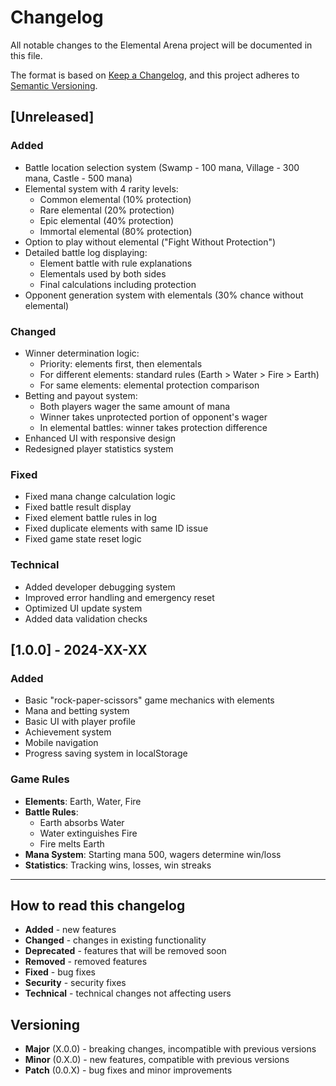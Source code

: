 # Changelog

All notable changes to the Elemental Arena project will be documented in this file.

The format is based on [Keep a Changelog](https://keepachangelog.com/en/1.0.0/),
and this project adheres to [Semantic Versioning](https://semver.org/spec/v2.0.0.html).

## [Unreleased]

### Added

- Battle location selection system (Swamp - 100 mana, Village - 300 mana, Castle - 500 mana)
- Elemental system with 4 rarity levels:
  - Common elemental (10% protection)
  - Rare elemental (20% protection)
  - Epic elemental (40% protection)
  - Immortal elemental (80% protection)
- Option to play without elemental ("Fight Without Protection")
- Detailed battle log displaying:
  - Element battle with rule explanations
  - Elementals used by both sides
  - Final calculations including protection
- Opponent generation system with elementals (30% chance without elemental)

### Changed

- Winner determination logic:
  - Priority: elements first, then elementals
  - For different elements: standard rules (Earth > Water > Fire > Earth)
  - For same elements: elemental protection comparison
- Betting and payout system:
  - Both players wager the same amount of mana
  - Winner takes unprotected portion of opponent's wager
  - In elemental battles: winner takes protection difference
- Enhanced UI with responsive design
- Redesigned player statistics system

### Fixed

- Fixed mana change calculation logic
- Fixed battle result display
- Fixed element battle rules in log
- Fixed duplicate elements with same ID issue
- Fixed game state reset logic

### Technical

- Added developer debugging system
- Improved error handling and emergency reset
- Optimized UI update system
- Added data validation checks

## [1.0.0] - 2024-XX-XX

### Added

- Basic "rock-paper-scissors" game mechanics with elements
- Mana and betting system
- Basic UI with player profile
- Achievement system
- Mobile navigation
- Progress saving system in localStorage

### Game Rules

- **Elements**: Earth, Water, Fire
- **Battle Rules**:
  - Earth absorbs Water
  - Water extinguishes Fire
  - Fire melts Earth
- **Mana System**: Starting mana 500, wagers determine win/loss
- **Statistics**: Tracking wins, losses, win streaks

---

## How to read this changelog

- **Added** - new features
- **Changed** - changes in existing functionality
- **Deprecated** - features that will be removed soon
- **Removed** - removed features
- **Fixed** - bug fixes
- **Security** - security fixes
- **Technical** - technical changes not affecting users

## Versioning

- **Major** (X.0.0) - breaking changes, incompatible with previous versions
- **Minor** (0.X.0) - new features, compatible with previous versions
- **Patch** (0.0.X) - bug fixes and minor improvements
